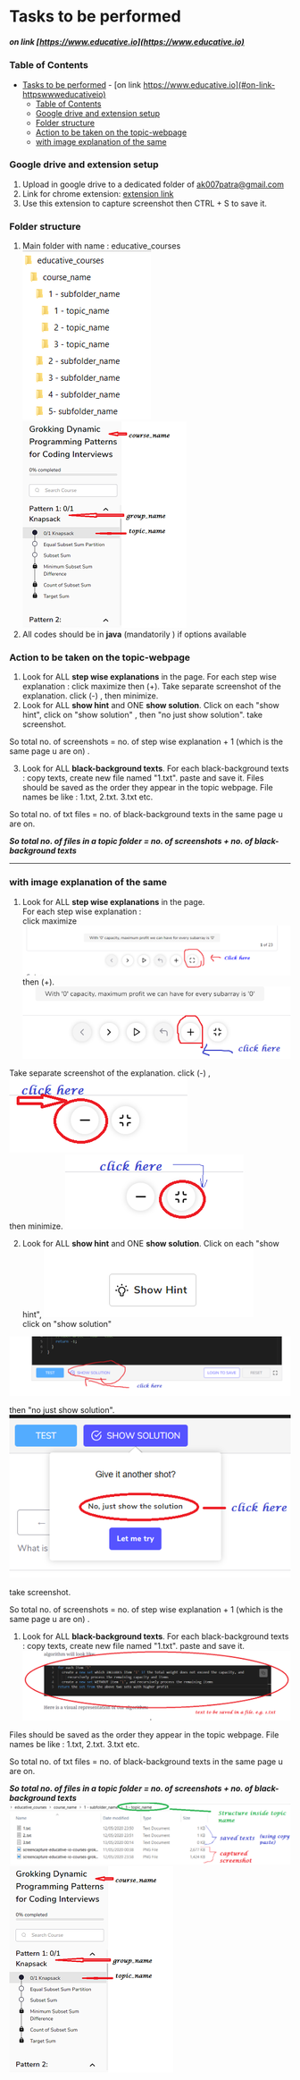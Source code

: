 # Tasks to be performed
##### on link [https://www.educative.io](https://www.educative.io)

### Table of Contents
- [Tasks to be performed](#tasks-to-be-performed)
        - [on link https://www.educative.io](#on-link-httpswwweducativeio)
    - [Table of Contents](#table-of-contents)
    - [Google drive and extension setup](#google-drive-and-extension-setup)
    - [Folder structure](#folder-structure)
    - [Action to be taken on the topic-webpage](#action-to-be-taken-on-the-topic-webpage)
    - [with image explanation of the same](#with-image-explanation-of-the-same)

### Google drive and extension setup

1.	Upload in google drive to a dedicated folder of ak007patra@gmail.com
2.	Link for chrome extension: [extension link](https://chrome.google.com/webstore/detail/full-page-screen-capture/fdpohaocaechififmbbbbbknoalclacl?hl=en)
4.	Use this extension to capture screenshot then CTRL + S to save it. 


### Folder structure

1.	Main folder with name : educative_courses
![alt](images/instruction_10.PNG)
![](./images/instruction_8.PNG)
2.	All codes should be in **java** (mandatorily ) if options available


### Action to be taken on the topic-webpage

1. Look for ALL **step wise explanations** in the page.
For each step wise explanation :  click maximize then (+).  Take separate screenshot of  the explanation. click (-) , then minimize.
2. Look for ALL **show hint** and ONE **show solution**. Click on each "show hint", click on "show solution" , then "no just show solution". take screenshot.

So total no. of screenshots = no. of step wise explanation + 1 (which is the same page u are on) .

3. Look for ALL **black-background texts**. For each black-background texts : copy texts, create new file named "1.txt". paste and save it. 
Files should be saved as the order they appear in the topic webpage. File names be like : 1.txt, 2.txt. 3.txt etc.

So total no. of txt files = no. of black-background texts in the same page u are on.

_**So total no. of files in a topic folder = no. of screenshots +  no. of black-background texts**_

<hr/>

### with image explanation of the same
1. Look for ALL **step wise explanations** in the page.<br/>
For each step wise explanation : <br/> 
click maximize 
![](./images/instruction_1.PNG)<br/>
then (+).
![](./images/instruction_2.PNG)<br/>


  Take separate screenshot of  the explanation.
   click (-) , 
![](./images/instruction_3.PNG)<br/>
   then minimize.
![](./images/instruction_4.PNG)<br/>

2. Look for ALL **show hint** and ONE **show solution**.
Click on each "show hint",
![](./images/instruction_5.PNG)<br/>
 click on "show solution" 
 
![](./images/instruction_6.PNG)<br/>

 then "no just show solution".
![](./images/instruction_7.PNG)<br/>
 
  take screenshot.

So total no. of screenshots = no. of step wise explanation + 1 (which is the same page u are on) .

1. Look for ALL **black-background texts**. For each black-background texts : copy texts, create new file named "1.txt". paste and save it. 
![](./images/instruction_11.PNG)<br/>
   
Files should be saved as the order they appear in the topic webpage. File names be like : 1.txt, 2.txt. 3.txt etc.

So total no. of txt files = no. of black-background texts in the same page u are on.

_**So total no. of files in a topic folder = no. of screenshots +  no. of black-background texts**_
![](./images/instruction_9.PNG)<br/>
![](./images/instruction_8.PNG)
